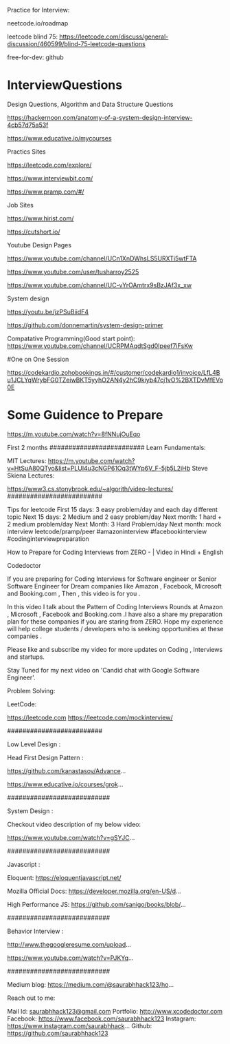 Practice for Interview:

neetcode.io/roadmap

leetcode blind 75: https://leetcode.com/discuss/general-discussion/460599/blind-75-leetcode-questions

free-for-dev: github

# InterviewQuestions
Design Questions, Algorithm and Data Structure Questions

https://hackernoon.com/anatomy-of-a-system-design-interview-4cb57d75a53f

https://www.educative.io/mycourses

Practics Sites


https://leetcode.com/explore/

https://www.interviewbit.com/

https://www.pramp.com/#/

Job Sites

https://www.hirist.com/

https://cutshort.io/

Youtube Design Pages

https://www.youtube.com/channel/UCn1XnDWhsLS5URXTi5wtFTA

https://www.youtube.com/user/tusharroy2525

https://www.youtube.com/channel/UC-vYrOAmtrx9sBzJAf3x_xw

System design

https://youtu.be/jzPSuBiidF4

https://github.com/donnemartin/system-design-primer



Compatative Programming(Good start point): https://www.youtube.com/channel/UCRPMAqdtSgd0Ipeef7iFsKw


#One on One Session

https://codekardio.zohobookings.in/#/customer/codekardio1/invoice/LfL4Bu1JCLYqWrybFG0TZeiwBKT5yyhO2AN4y2hC9kiyb47cj1vO%2BXTDvMfEVo0E


# Some Guidence to Prepare 
https://m.youtube.com/watch?v=8fNNujOuEqo

First 2 months #########################
Learn Fundamentals:

MIT Lectures:
https://m.youtube.com/watch?v=HtSuA80QTyo&list=PLUl4u3cNGP61Oq3tWYp6V_F-5jb5L2iHb
Steve Skiena Lectures:

https://www3.cs.stonybrook.edu/~algorith/video-lectures/
#########################

Tips for leetcode
First 15 days: 3 easy problem/day and each day different topic
Next 15 days: 2 Medium and 2 easy problem/day
Next month: 1 hard + 2 medium problem/day
Next Month: 3 Hard Problem/day
Next month: mock interview leetcode/pramp/peer
#amazoninterview #facebookinterview #codinginterviewpreparation

How to Prepare for Coding Interviews from ZERO - | Video in Hindi + English 

Codedoctor

If you are preparing for Coding Interviews for Software engineer or Senior Software Engineer for Dream companies like Amazon , Facebook, Microsoft and Booking.com , Then , this video is for you . 

In this video I talk about the Pattern of Coding Interviews Rounds at Amazon , Microsoft , Facebook and Booking.com .I have also a share my preparation plan for these companies if you are staring from ZERO.
Hope my experience will help college students / developers who is seeking opportunities at these companies .

Please like and subscribe my video for more updates on Coding , Interviews and startups. 

Stay Tuned for my next video on 'Candid chat with Google Software Engineer'.




Problem Solving:


LeetCode:

https://leetcode.com
https://leetcode.com/mockinterview/


#########################


Low Level Design :

Head First Design Pattern :

https://github.com/kanastasov/Advance...


https://www.educative.io/courses/grok...


###########################


System Design :

Checkout video description of my below video:

https://www.youtube.com/watch?v=gSYJC...


###########################


Javascript :

Eloquent:
https://eloquentjavascript.net/

Mozilla Official Docs:
https://developer.mozilla.org/en-US/d...

High Performance JS:
https://github.com/sanigo/books/blob/...

###########################

Behavior Interview :

http://www.thegoogleresume.com/upload...

https://www.youtube.com/watch?v=PJKYq...


###########################

Medium blog: 
https://medium.com/@saurabhhack123/ho...

Reach out to me:

Mail Id: saurabhhack123@gmail.com
Portfolio: http://www.xcodedoctor.com
Facebook: https://www.facebook.com/saurabhhack123
Instagram: https://www.instagram.com/saurabhhack...
Github: https://github.com/saurabhhack123


